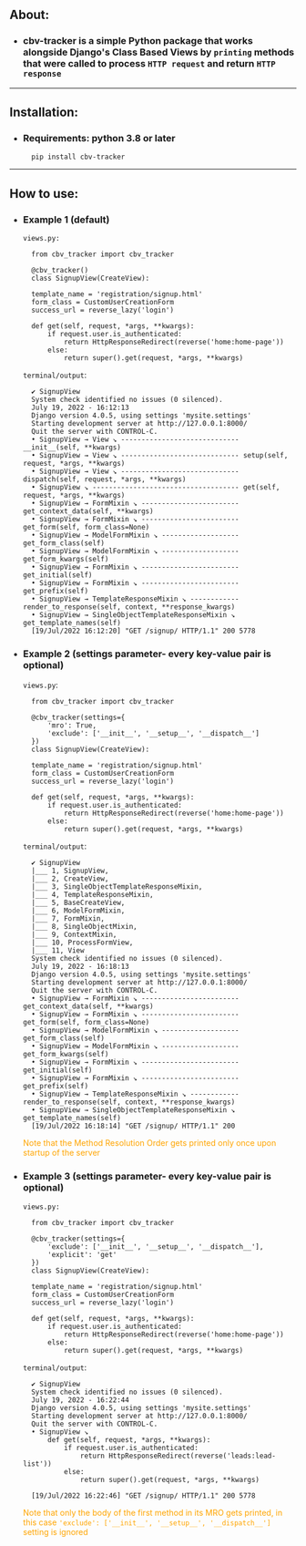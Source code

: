 ## About:

- ### cbv-tracker is a simple Python package that works alongside Django's Class Based Views by `printing` methods that were called to process `HTTP request` and return `HTTP response`

---

## Installation:

- ### Requirements: python 3.8 or later

        pip install cbv-tracker

---

## How to use:

- ### Example 1 (default)

  `views.py:`

        from cbv_tracker import cbv_tracker

        @cbv_tracker()
        class SignupView(CreateView):

        template_name = 'registration/signup.html'
        form_class = CustomUserCreationForm
        success_url = reverse_lazy('login')

        def get(self, request, *args, **kwargs):
            if request.user.is_authenticated:
                return HttpResponseRedirect(reverse('home:home-page'))
            else:
                return super().get(request, *args, **kwargs)

  `terminal/output`:

        ✔ SignupView
        System check identified no issues (0 silenced).
        July 19, 2022 - 16:12:13
        Django version 4.0.5, using settings 'mysite.settings'
        Starting development server at http://127.0.0.1:8000/
        Quit the server with CONTROL-C.
        • SignupView → View ↘ ----------------------------- __init__(self, **kwargs)
        • SignupView → View ↘ ----------------------------- setup(self, request, *args, **kwargs)
        • SignupView → View ↘ ----------------------------- dispatch(self, request, *args, **kwargs)
        • SignupView ↘ ------------------------------------ get(self, request, *args, **kwargs)
        • SignupView → FormMixin ↘ ------------------------ get_context_data(self, **kwargs)
        • SignupView → FormMixin ↘ ------------------------ get_form(self, form_class=None)
        • SignupView → ModelFormMixin ↘ ------------------- get_form_class(self)
        • SignupView → ModelFormMixin ↘ ------------------- get_form_kwargs(self)
        • SignupView → FormMixin ↘ ------------------------ get_initial(self)
        • SignupView → FormMixin ↘ ------------------------ get_prefix(self)
        • SignupView → TemplateResponseMixin ↘ ------------ render_to_response(self, context, **response_kwargs)
        • SignupView → SingleObjectTemplateResponseMixin ↘  get_template_names(self)
        [19/Jul/2022 16:12:20] "GET /signup/ HTTP/1.1" 200 5778

- ### Example 2 (settings parameter- every key-value pair is optional)

  `views.py`:

        from cbv_tracker import cbv_tracker

        @cbv_tracker(settings={
            'mro': True,
            'exclude': ['__init__', '__setup__', '__dispatch__']
        })
        class SignupView(CreateView):

        template_name = 'registration/signup.html'
        form_class = CustomUserCreationForm
        success_url = reverse_lazy('login')

        def get(self, request, *args, **kwargs):
            if request.user.is_authenticated:
                return HttpResponseRedirect(reverse('home:home-page'))
            else:
                return super().get(request, *args, **kwargs)

  `terminal/output`:

        ✔ SignupView
        |___ 1, SignupView,
        |___ 2, CreateView,
        |___ 3, SingleObjectTemplateResponseMixin,
        |___ 4, TemplateResponseMixin,
        |___ 5, BaseCreateView,
        |___ 6, ModelFormMixin,
        |___ 7, FormMixin,
        |___ 8, SingleObjectMixin,
        |___ 9, ContextMixin,
        |___ 10, ProcessFormView,
        |___ 11, View
        System check identified no issues (0 silenced).
        July 19, 2022 - 16:18:13
        Django version 4.0.5, using settings 'mysite.settings'
        Starting development server at http://127.0.0.1:8000/
        Quit the server with CONTROL-C.
        • SignupView → FormMixin ↘ ------------------------ get_context_data(self, **kwargs)
        • SignupView → FormMixin ↘ ------------------------ get_form(self, form_class=None)
        • SignupView → ModelFormMixin ↘ ------------------- get_form_class(self)
        • SignupView → ModelFormMixin ↘ ------------------- get_form_kwargs(self)
        • SignupView → FormMixin ↘ ------------------------ get_initial(self)
        • SignupView → FormMixin ↘ ------------------------ get_prefix(self)
        • SignupView → TemplateResponseMixin ↘ ------------ render_to_response(self, context, **response_kwargs)
        • SignupView → SingleObjectTemplateResponseMixin ↘  get_template_names(self)
        [19/Jul/2022 16:18:14] "GET /signup/ HTTP/1.1" 200

  <span style="color:orange">Note that the Method Resolution Order gets printed only once upon startup of the server</span>

- ### Example 3 (settings parameter- every key-value pair is optional)

  `views.py:`

        from cbv_tracker import cbv_tracker

        @cbv_tracker(settings={
            'exclude': ['__init__', '__setup__', '__dispatch__'],
            'explicit': 'get'
        })
        class SignupView(CreateView):

        template_name = 'registration/signup.html'
        form_class = CustomUserCreationForm
        success_url = reverse_lazy('login')

        def get(self, request, *args, **kwargs):
            if request.user.is_authenticated:
                return HttpResponseRedirect(reverse('home:home-page'))
            else:
                return super().get(request, *args, **kwargs)

  `terminal/output`:

        ✔ SignupView
        System check identified no issues (0 silenced).
        July 19, 2022 - 16:22:44
        Django version 4.0.5, using settings 'mysite.settings'
        Starting development server at http://127.0.0.1:8000/
        Quit the server with CONTROL-C.
        • SignupView ↘
            def get(self, request, *args, **kwargs):
                if request.user.is_authenticated:
                    return HttpResponseRedirect(reverse('leads:lead-list'))
                else:
                    return super().get(request, *args, **kwargs)

        [19/Jul/2022 16:22:46] "GET /signup/ HTTP/1.1" 200 5778

  <span style="color:orange">Note that only the body of the first method in its MRO gets printed, in this case `'exclude': ['__init__', '__setup__', '__dispatch__']` setting is ignored</span>
